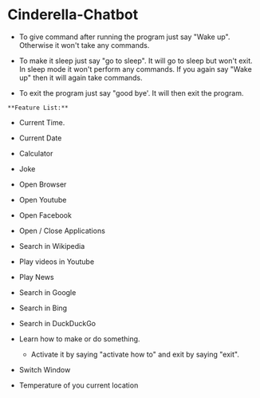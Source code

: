 # Cinderella-Chatbot
* To give command after running the program just say "Wake up". Otherwise it won't take any commands.

* To make it sleep just say "go to sleep". It will go to sleep but won't exit. In sleep mode it won't perform any commands. If you again say "Wake up" then it will again take commands.

* To exit the program just say "good bye'. It will then exit the program.

`**Feature List:**`
* Current Time.
* Current Date
* Calculator
* Joke
* Open Browser
* Open Youtube
* Open Facebook
* Open / Close Applications
* Search in Wikipedia
* Play videos in Youtube
* Play News
* Search in Google
* Search in Bing
* Search in DuckDuckGo
* Learn how to make or do something. 
  * Activate it by saying "activate how to" and exit by saying "exit".
    
* Switch Window
* Temperature of you current location